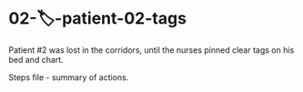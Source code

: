 # 02-🏷️-patient-02-tags

Patient #2 was lost in the corridors, until the nurses pinned clear tags on his bed and chart.

Steps file - summary of actions.
